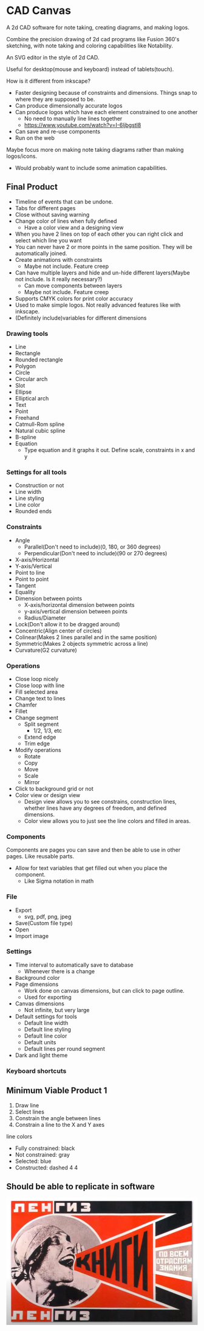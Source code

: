 # CAD Canvas

A 2d CAD software for note taking, creating diagrams, and making logos.

Combine the precision drawing of 2d cad programs like Fusion 360's sketching, with note taking and coloring capabilities like Notability.

An SVG editor in the style of 2d CAD.

Useful for desktop(mouse and keyboard) instead of tablets(touch).

How is it different from inkscape?
- Faster designing because of constraints and dimensions. Things snap to where they are supposed to be.
- Can produce dimensionally accurate logos
- Can produce logos which have each element constrained to one another
	- No need to manually line lines together
	- https://www.youtube.com/watch?v=I-6ljbgstl8
- Can save and re-use components
- Run on the web

Maybe focus more on making note taking diagrams rather than making logos/icons.
- Would probably want to include some animation capabilities.

## Final Product
- Timeline of events that can be undone.
- Tabs for different pages
- Close without saving warning
- Change color of lines when fully defined
	- Have a color view and a designing view
- When you have 2 lines on top of each other you can right click and select which line you want
- You can never have 2 or more points in the same position. They will be automatically joined.
- Create animations with constraints
	- Maybe not include. Feature creep
- Can have multiple layers and hide and un-hide different layers(Maybe not include. Is it really necessary?)
	- Can move components between layers
	- Maybe not include. Feature creep
- Supports CMYK colors for print color accuracy
- Used to make simple logos. Not really advanced features like with inkscape.
- (Definitely include)variables for different dimensions

### Drawing tools
- Line
- Rectangle
- Rounded rectangle
- Polygon
- Circle
- Circular arch
- Slot
- Ellipse
- Elliptical arch
- Text
- Point
- Freehand
- Catmull-Rom spline
- Natural cubic spline
- B-spline
- Equation
	- Type equation and it graphs it out. Define scale, constraints in x and y

### Settings for all tools
- Construction or not
- Line width
- Line styling
- Line color
- Rounded ends

### Constraints
- Angle
	- Parallel(Don't need to include)(0, 180, or 360 degrees)
	- Perpendicular(Don't need to include)(90 or 270 degrees)
- X-axis/Horizontal
- Y-axis/Vertical
- Point to line
- Point to point
- Tangent
- Equality
- Dimension between points
	- X-axis/horizontal dimension between points
	- y-axis/vertical dimension between points
	- Radius/Diameter
- Lock(Don't allow it to be dragged around)
- Concentric(Align center of circles)
- Colinear(Makes 2 lines parallel and in the same position)
- Symmetric(Makes 2 objects symmetric across a line)
- Curvature(G2 curvature)

### Operations
- Close loop nicely
- Close loop with line
- Fill selected area
- Change text to lines
- Chamfer
- Fillet
- Change segment
	- Split segment
		- 1/2, 1/3, etc
	- Extend edge
	- Trim edge
- Modify operations
	- Rotate
	- Copy
	- Move
	- Scale
	- Mirror
- Click to background grid or not
- Color view or design view
	- Design view allows you to see constrains, construction lines, whether lines have any degrees of freedom, and defined dimensions.
	- Color view allows you to just see the line colors and filled in areas.

### Components
Components are pages you can save and then be able to use in other pages. Like reusable parts.
- Allow for text variables that get filled out when you place the component.
	- Like Sigma notation in math

### File
- Export
	- svg, pdf, png, jpeg
- Save(Custom file type)
- Open
- Import image

### Settings
- Time interval to automatically save to database
	- Whenever there is a change
- Background color
- Page dimensions
	- Work done on canvas dimensions, but can click to page outline.
	- Used for exporting
- Canvas dimensions
	- Not infinite, but very large
- Default settings for tools
	- Default line width
	- Default line styling
	- Default line color
	- Default units
	- Default lines per round segment
- Dark and light theme

### Keyboard shortcuts

## Minimum Viable Product 1
1. Draw line
1. Select lines
1. Constrain the angle between lines
1. Constrain a line to the X and Y axes

line colors
- Fully constrained: black
- Not constrained: gray
- Selected: blue
- Constructed: dashed 4 4

## Should be able to replicate in software
![poster_example](./poster_example.png)
